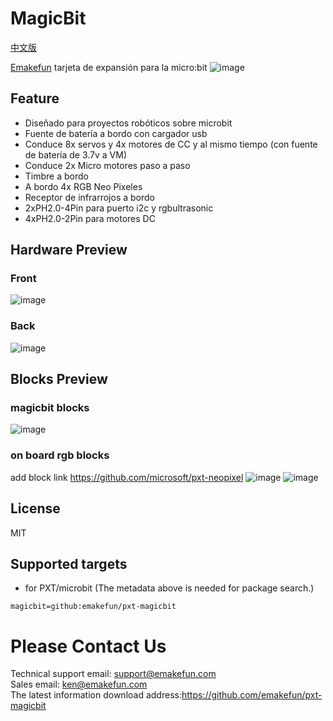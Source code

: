 # MagicBit
[中文版](README_zh.md)

[Emakefun](www.emakefun.com) tarjeta de expansión para la micro:bit
![image](icon.png)

## Feature

- Diseñado para proyectos robóticos sobre microbit
- Fuente de batería a bordo con cargador usb
- Conduce 8x servos y 4x motores de CC y al mismo tiempo (con fuente de batería de 3.7v a VM)
- Conduce 2x Micro motores paso a paso
- Timbre a bordo
- A bordo 4x RGB Neo Pixeles
- Receptor de infrarrojos a bordo
- 2xPH2.0-4Pin para puerto i2c y rgbultrasonic
- 4xPH2.0-2Pin para motores DC
## Hardware Preview
### Front
![image](https://github.com/emakefun/emakefun-docs/blob/master/docs/micro_bit/magic_bit/magicbit_hardware_front_zh.png)

### Back
![image](https://github.com/emakefun/emakefun-docs/blob/master/docs/micro_bit/magic_bit/magicbit_hardware_back1_zh.png)

## Blocks Preview
### magicbit blocks
![image](https://github.com/emakefun/emakefun-docs/raw/master/docs/micro_bit/magic_bit/magicbit_block.png)

### on board rgb blocks
add block link  https://github.com/microsoft/pxt-neopixel
![image](https://github.com/emakefun/emakefun-docs/raw/master/docs/micro_bit/magic_bit/rgb_block.png)
![image](https://github.com/emakefun/emakefun-docs/raw/master/docs/micro_bit/magic_bit/rgb_more_block.png)


## License
MIT

## Supported targets

* for PXT/microbit
(The metadata above is needed for package search.)

```package
magicbit=github:emakefun/pxt-magicbit
```

# Please Contact Us
Technical support email: support@emakefun.com</br>
Sales email: ken@emakefun.com</br>
The latest information download address:https://github.com/emakefun/pxt-magicbit  </br>


